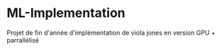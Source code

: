 # ML-Implementation
Projet de fin d'année d'implémentation de viola jones en version GPU + parrallélisé
